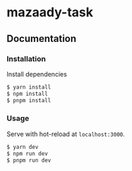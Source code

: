 # mazaady-task


## Documentation

### Installation

Install dependencies

```sh
$ yarn install
$ npm install
$ pnpm install
```

### Usage

Serve with hot-reload at `localhost:3000`.

```sh
$ yarn dev
$ npm run dev
$ pnpm run dev
```
```
